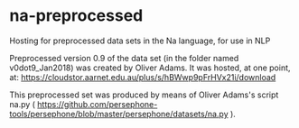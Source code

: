 # na-preprocessed
Hosting for preprocessed data sets in the Na language, for use in NLP

Preprocessed version 0.9 of the data set (in the folder named v0dot9_Jan2018) was created by Oliver Adams. It was hosted, at one point, at:
https://cloudstor.aarnet.edu.au/plus/s/hBWwp9pFrHVx21i/download

This preprocessed set was produced by means of Oliver Adams's script na.py ( https://github.com/persephone-tools/persephone/blob/master/persephone/datasets/na.py ).